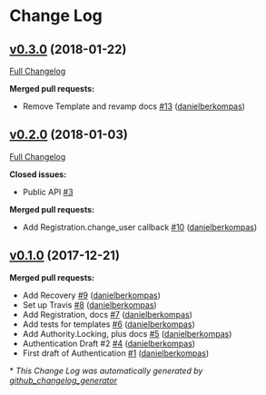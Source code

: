# Change Log

## [v0.3.0](https://github.com/infinitered/authority/tree/v0.3.0) (2018-01-22)
[Full Changelog](https://github.com/infinitered/authority/compare/v0.2.0...v0.3.0)

**Merged pull requests:**

- Remove Template and revamp docs [\#13](https://github.com/infinitered/authority/pull/13) ([danielberkompas](https://github.com/danielberkompas))

## [v0.2.0](https://github.com/infinitered/authority/tree/v0.2.0) (2018-01-03)
[Full Changelog](https://github.com/infinitered/authority/compare/v0.1.0...v0.2.0)

**Closed issues:**

- Public API [\#3](https://github.com/infinitered/authority/issues/3)

**Merged pull requests:**

- Add Registration.change\_user callback [\#10](https://github.com/infinitered/authority/pull/10) ([danielberkompas](https://github.com/danielberkompas))

## [v0.1.0](https://github.com/infinitered/authority/tree/v0.1.0) (2017-12-21)
**Merged pull requests:**

- Add Recovery [\#9](https://github.com/infinitered/authority/pull/9) ([danielberkompas](https://github.com/danielberkompas))
- Set up Travis [\#8](https://github.com/infinitered/authority/pull/8) ([danielberkompas](https://github.com/danielberkompas))
- Add Registration, docs [\#7](https://github.com/infinitered/authority/pull/7) ([danielberkompas](https://github.com/danielberkompas))
- Add tests for templates [\#6](https://github.com/infinitered/authority/pull/6) ([danielberkompas](https://github.com/danielberkompas))
- Add Authority.Locking, plus docs [\#5](https://github.com/infinitered/authority/pull/5) ([danielberkompas](https://github.com/danielberkompas))
- Authentication Draft \#2 [\#4](https://github.com/infinitered/authority/pull/4) ([danielberkompas](https://github.com/danielberkompas))
- First draft of Authentication [\#1](https://github.com/infinitered/authority/pull/1) ([danielberkompas](https://github.com/danielberkompas))



\* *This Change Log was automatically generated by [github_changelog_generator](https://github.com/skywinder/Github-Changelog-Generator)*